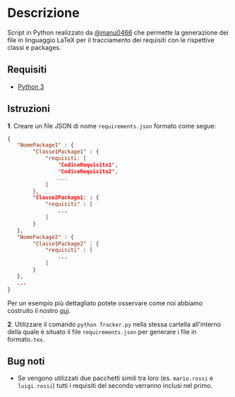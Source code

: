 # Descrizione 
Script in Python realizzato da [@manu0466](https://github.com/orgs/NPE-Developers/people/manu0466) che permette la generazione dei file in linguaggio LaTeX per il tracciamento dei requisiti con le rispettive classi e packages.

## Requisiti
* [Python 3](https://www.python.org/downloads/)

## Istruzioni
**1**. Creare un file JSON di nome `requirements.json` formato come segue:
```json
{
   "NomePackage1" : { 
        "Classe1Package1" : {
            "requisiti: [
                "CodiceRequisito1",
                "CodiceRequisito2",
                ...
            ]
        },
        "Classe2Package1: : {
            "requisiti" : [
                ...
            ]
        }
   },
   "NomePackage2" : {
        "Classe1Package2" : {
            "requisiti" : [
                ...
            ]
        }
   },
   ...
}
```
Per un esempio più dettagliato potete osservare come noi abbiamo costruito il nostro [qui](https://github.com/NPE-Developers/documenti/blob/master/2%20-%20RP/Esterni/Definizione%20di%20Prodotto/Sezioni/TracciamentoRequisiti/requirements.json).

**2**. Utilizzare il comando `python Tracker.py` nella stessa cartella all'interno della quale è situato il file `requirements.json` per generare i file in formato`.tex`.

## Bug noti
* Se vengono utilizzati due pacchetti simili tra loro (es. `mario.rossi` e `luigi.rossi`) tutti i requisiti del secondo verranno inclusi nel primo. 